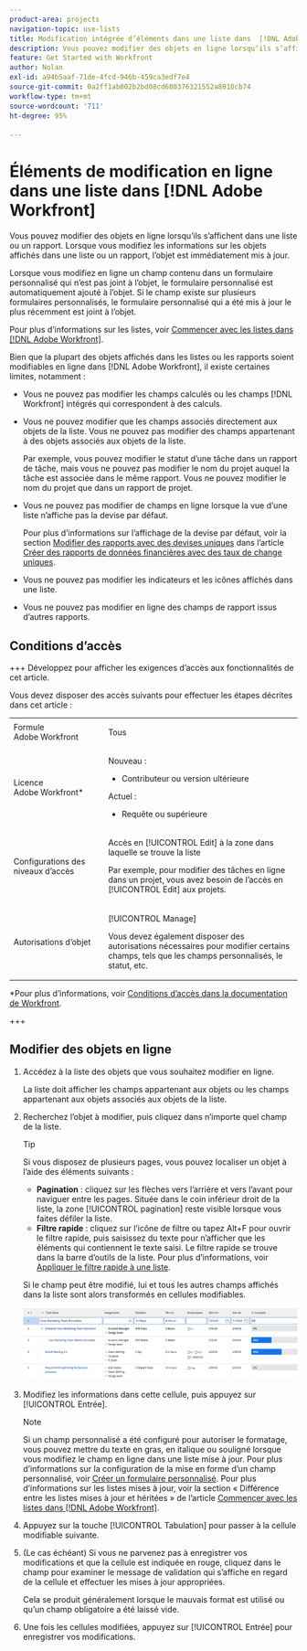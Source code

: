 ```yaml
---
product-area: projects
navigation-topic: use-lists
title: Modification intégrée d’éléments dans une liste dans  [!DNL Adobe Workfront]
description: Vous pouvez modifier des objets en ligne lorsqu’ils s’affichent dans une liste ou un rapport. Lorsque vous modifiez les informations sur les objets affichés dans une liste ou un rapport, l’objet est immédiatement mis à jour.
feature: Get Started with Workfront
author: Nolan
exl-id: a94b5aaf-71de-4fcd-946b-459ca3edf7e4
source-git-commit: 0a2ff1ab802b2bd08cd680376321552a8018cb74
workflow-type: tm+mt
source-wordcount: '711'
ht-degree: 95%

---
```


# Éléments de modification en ligne dans une liste dans [!DNL Adobe Workfront]

<!--Audited: 11/2024-->

Vous pouvez modifier des objets en ligne lorsqu’ils s’affichent dans une liste ou un rapport. Lorsque vous modifiez les informations sur les objets affichés dans une liste ou un rapport, l’objet est immédiatement mis à jour.

Lorsque vous modifiez en ligne un champ contenu dans un formulaire personnalisé qui n’est pas joint à l’objet, le formulaire personnalisé est automatiquement ajouté à l’objet. Si le champ existe sur plusieurs formulaires personnalisés, le formulaire personnalisé qui a été mis à jour le plus récemment est joint à l’objet.

Pour plus d’informations sur les listes, voir [Commencer avec les listes dans  [!DNL Adobe Workfront]](../../../workfront-basics/navigate-workfront/use-lists/view-items-in-a-list.md).

Bien que la plupart des objets affichés dans les listes ou les rapports soient modifiables en ligne dans [!DNL Adobe Workfront], il existe certaines limites, notamment :

* Vous ne pouvez pas modifier les champs calculés ou les champs [!DNL Workfront] intégrés qui correspondent à des calculs.
* Vous ne pouvez modifier que les champs associés directement aux objets de la liste. Vous ne pouvez pas modifier des champs appartenant à des objets associés aux objets de la liste.

  Par exemple, vous pouvez modifier le statut d’une tâche dans un rapport de tâche, mais vous ne pouvez pas modifier le nom du projet auquel la tâche est associée dans le même rapport. Vous ne pouvez modifier le nom du projet que dans un rapport de projet.
* Vous ne pouvez pas modifier de champs en ligne lorsque la vue d’une liste n’affiche pas la devise par défaut.

  Pour plus d’informations sur l’affichage de la devise par défaut, voir la section [Modifier des rapports avec des devises uniques](../../../reports-and-dashboards/reports/creating-and-managing-reports/create-financial-data-reports-unique-exchange-rates.md#editing-reports-with-unique-currencies) dans l’article [Créer des rapports de données financières avec des taux de change uniques](../../../reports-and-dashboards/reports/creating-and-managing-reports/create-financial-data-reports-unique-exchange-rates.md).
* Vous ne pouvez pas modifier les indicateurs et les icônes affichés dans une liste.
* Vous ne pouvez pas modifier en ligne des champs de rapport issus d’autres rapports.

## Conditions d’accès

+++ Développez pour afficher les exigences d’accès aux fonctionnalités de cet article.

Vous devez disposer des accès suivants pour effectuer les étapes décrites dans cet article :

<table style="table-layout:auto"> 
 <col> 
 <col> 
 <tbody> 
  <tr> 
   <td role="rowheader">Formule Adobe Workfront</td> 
   <td> <p>Tous</p> </td> 
  </tr> 
  <tr> 
   <td role="rowheader">Licence Adobe Workfront*</td> 
   <td> 
    <p>Nouveau :</p>
   <ul><li><p>Contributeur ou version ultérieure </p></li>
   </ul>

<p>Actuel :</p>
   <ul><li><p>Requête ou supérieure</p></li>
    </ul></td> 
  </tr> 
  <tr> 
   <td role="rowheader">Configurations des niveaux d’accès</td> 
   <td> <p>Accès en [!UICONTROL Edit] à la zone dans laquelle se trouve la liste</p> <p>Par exemple, pour modifier des tâches en ligne dans un projet, vous avez besoin de l’accès en [!UICONTROL Edit] aux projets.</p></td> 
  </tr> 
  <tr> 
   <td role="rowheader">Autorisations d’objet</td> 
   <td> <p>[!UICONTROL Manage]</p> <p>Vous devez également disposer des autorisations nécessaires pour modifier certains champs, tels que les champs personnalisés, le statut, etc.</p>  </td> 
  </tr> 
 </tbody> 
</table>

*Pour plus d’informations, voir [Conditions d’accès dans la documentation de Workfront](/help/quicksilver/administration-and-setup/add-users/access-levels-and-object-permissions/access-level-requirements-in-documentation.md).

+++

## Modifier des objets en ligne

1. Accédez à la liste des objets que vous souhaitez modifier en ligne.

   La liste doit afficher les champs appartenant aux objets ou les champs appartenant aux objets associés aux objets de la liste.

1. Recherchez l’objet à modifier, puis cliquez dans n’importe quel champ de la liste.

   >[!TIP]
   >
   >Si vous disposez de plusieurs pages, vous pouvez localiser un objet à l’aide des éléments suivants :
   >
   >   * **Pagination** : cliquez sur les flèches vers l’arrière et vers l’avant pour naviguer entre les pages.
   >     Située dans le coin inférieur droit de la liste, la zone [!UICONTROL pagination] reste visible lorsque vous faites défiler la liste.
   >   * **Filtre rapide** : cliquez sur l’icône de filtre ou tapez Alt+F pour ouvrir le filtre rapide, puis saisissez du texte pour n’afficher que les éléments qui contiennent le texte saisi.
   >     Le filtre rapide se trouve dans la barre d’outils de la liste. Pour plus d’informations, voir [Appliquer le filtre rapide à une liste](../../../workfront-basics/navigate-workfront/use-lists/apply-quick-filter-list.md).

   Si le champ peut être modifié, lui et tous les autres champs affichés dans la liste sont alors transformés en cellules modifiables.

   ![cellules modifiables](assets/nwe-editable-cells-350x131.png)

1. Modifiez les informations dans cette cellule, puis appuyez sur [!UICONTROL Entrée].

   >[!NOTE]
   >
   >Si un champ personnalisé a été configuré pour autoriser le formatage, vous pouvez mettre du texte en gras, en italique ou souligné lorsque vous modifiez le champ en ligne dans une liste mise à jour.
   >Pour plus d’informations sur la configuration de la mise en forme d’un champ personnalisé, voir [Créer un formulaire personnalisé](/help/quicksilver/administration-and-setup/customize-workfront/create-manage-custom-forms/form-designer/design-a-form/design-a-form.md).
   >Pour plus d’informations sur les listes mises à jour, voir la section « Différence entre les listes mises à jour et héritées » de l’article [Commencer avec les listes dans  [!DNL Adobe Workfront]](../../../workfront-basics/navigate-workfront/use-lists/view-items-in-a-list.md).

1. Appuyez sur la touche [!UICONTROL Tabulation] pour passer à la cellule modifiable suivante.
1. (Le cas échéant) Si vous ne parvenez pas à enregistrer vos modifications et que la cellule est indiquée en rouge, cliquez dans le champ pour examiner le message de validation qui s’affiche en regard de la cellule et effectuer les mises à jour appropriées.

   Cela se produit généralement lorsque le mauvais format est utilisé ou qu’un champ obligatoire a été laissé vide.

1. Une fois les cellules modifiées, appuyez sur [!UICONTROL Entrée] pour enregistrer vos modifications.
